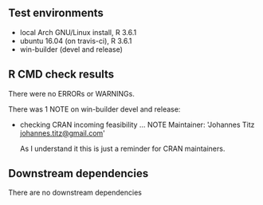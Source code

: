 ## Test environments
* local Arch GNU/Linux install, R 3.6.1
* ubuntu 16.04 (on travis-ci), R 3.6.1
* win-builder (devel and release)

## R CMD check results
There were no ERRORs or WARNINGs.

There was 1 NOTE on win-builder devel and release:

* checking CRAN incoming feasibility ... NOTE
  Maintainer: 'Johannes Titz <johannes.titz@gmail.com>'

  As I understand it this is just a reminder for CRAN maintainers.
  
## Downstream dependencies
There are no downstream dependencies
